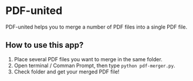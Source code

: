 # PDF-united
PDF-united helps you to merge a number of PDF files into a single PDF file.

## How to use this app?
1) Place several PDF files you want to merge in the same folder.
2) Open terminal / Comman Prompt, then type `python pdf-merger.py`.
3) Check folder and get your merged PDF file!
